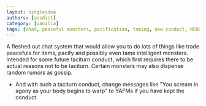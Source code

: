```yaml
---
layout: singleidea
authors: [aosdict]
category: [vanilla]
tags: [chat, peaceful monsters, pacification, taming, new conduct, MERGE WITH UPCOMING FROM KR CARTOGRAPHER]
---
```

A fleshed out chat system that would allow you to do lots of things like trade peacefuls for items, pacify and possibly even tame intelligent monsters. Intended for some future taciturn conduct, which first requires there to be actual reasons not to be taciturn. Certain monsters may also dispense random rumors as gossip.
* And with such a taciturn conduct, change messages like "You scream in agony as your body begins to warp" to YAFMs if you have kept the conduct.
